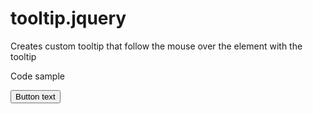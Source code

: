 # tooltip.jquery
Creates custom tooltip that follow the mouse over the element with the tooltip

Code sample

<button data-tooltip="tooltip text">Button text</button>

<script>
	$('button').makeToolTips();
</script>
